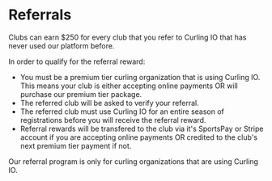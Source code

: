 # Referrals

Clubs can earn $250 for every club that you refer to Curling IO that has never used our platform before.

In order to qualify for the referral reward:

* You must be a premium tier curling organization that is using Curling IO. This means your club is either accepting online payments OR will purchase our premium tier package.
* The referred club will be asked to verify your referral.
* The referred club must use Curling IO for an entire season of registrations before you will receive the referral reward.
* Referral rewards will be transfered to the club via it's SportsPay or Stripe account if you are accepting online payments OR credited to the club's next premium tier payment if not.

Our referral program is only for curling organizations that are using Curling IO.
